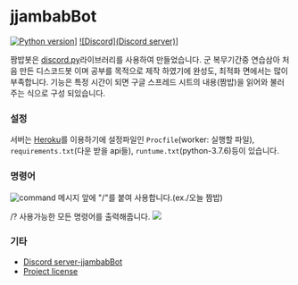 # jjambabBot

[![Python version](https://img.shields.io/badge/python-3.7%20-blue.svg)](https://python.org)]
[![Discord](Discord server)](https://discord.gg/hvN6Ndn)]

짬밥봇은 [discord.py](https://github.com/Rapptz/discord.py)라이브러리를 사용하여 만들었습니다. 군 복무기간중 연습삼아 처음 만든 디스코드봇 이며 공부를 목적으로 제작 하였기에 완성도, 최적화 면에서는 많이 부족합니다. 기능은 특정 시간이 되면 구글 스프레드 시트의 내용(짬밥)을 읽어와 불러주는 식으로 구성 되있습니다.

### 설정
서버는 [Heroku](https://heroku.com)를 이용하기에 설정파일인 `Procfile`(worker: 실행할 파일), `requirements.txt`(다운 받을 api들), `runtume.txt`(python-3.7.6)등이 있습니다.

### 명령어

![command](https://i.imgur.com/oNwzXxU.png)
메시지 앞에 "/"를 붙여 사용합니다.(ex./오늘 짬밥)

<div>
/? 사용가능한 모든 명령어를 출력해줍니다.
<img src="https://i.imgur.com/aZgffa1.png"></img>
</div>

### 기타

* [Discord server-jjambabBot](https://discord.gg/hvN6Ndn)
* [Project license](LICENSE)
